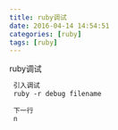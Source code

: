 ```yaml
---
title: ruby调试
date: 2016-04-14 14:54:51
categories: [ruby]
tags: [ruby]
---
```

ruby调试
<!-- more -->
```markdown
 引入调试
 ruby -r debug filename 
 
 下一行 
 n
 
```

<!--<img src="/images/6.png" width="800" height="263" />-->
<!--<font color=#FF6666></font>-->
